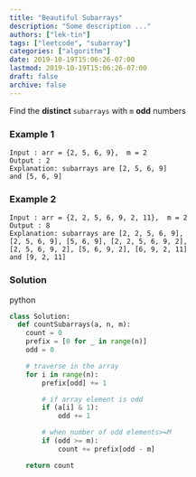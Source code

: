 ```yaml
---
title: "Beautiful Subarrays"
description: "Some description ..."
authors: ["lek-tin"]
tags: ["leetcode", "subarray"]
categories: ["algorithm"]
date: 2019-10-19T15:06:26-07:00
lastmod: 2019-10-19T15:06:26-07:00
draft: false
archive: false
---
```

Find the **distinct** `subarrays` with `m` **odd** numbers

### Example 1
```
Input : arr = {2, 5, 6, 9},  m = 2
Output : 2
Explanation: subarrays are [2, 5, 6, 9]
and [5, 6, 9]
```

### Example 2
```
Input : arr = {2, 2, 5, 6, 9, 2, 11},  m = 2
Output : 8
Explanation: subarrays are [2, 2, 5, 6, 9],
[2, 5, 6, 9], [5, 6, 9], [2, 2, 5, 6, 9, 2],
[2, 5, 6, 9, 2], [5, 6, 9, 2], [6, 9, 2, 11]
and [9, 2, 11]
```

### Solution
python
```python
class Solution:
  def countSubarrays(a, n, m):
    count = 0
    prefix = [0 for _ in range(n)]
    odd = 0

    # traverse in the array
    for i in range(n):
        prefix[odd] += 1

        # if array element is odd
        if (a[i] & 1):
            odd += 1

        # when number of odd elements>=M
        if (odd >= m):
            count += prefix[odd - m]

    return count
```